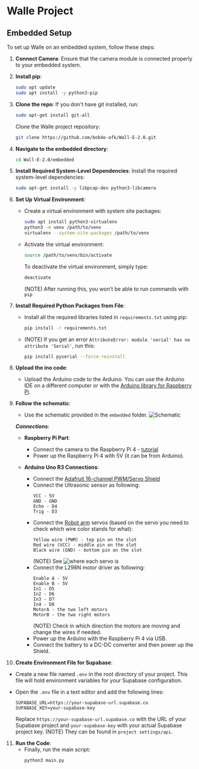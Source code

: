 # Walle Project

## Embedded Setup

To set up Walle on an embedded system, follow these steps:

1. **Connect Camera**: Ensure that the camera module is connected properly to your embedded system.

2. **Install pip**:
   ```bash
   sudo apt update
   sudo apt install -y python3-pip
   ```

3. **Clone the repo**: 
   If you don't have git installed, run:
   ```bash
   sudo apt-get install git-all
   ```
   Clone the Walle project repository:
    ```bash
   git clone https://github.com/bob4o-afk/Wall-E-2.0.git
   ```

4. **Navigate to the embedded directory**:
   ```bash
   cd Wall-E-2.0/embedded
   ```

5. **Install Required System-Level Dependencies**: Install the required system-level dependencies:
   ```bash
   sudo apt-get install -y libpcap-dev python3-libcamera
   ```

6. **Set Up Virtual Environment**: 
   - Create a virtual environment with system site packages:
     ```bash
     sudo apt install python3-virtualenv
     python3 -m venv /path/to/venv
     virtualenv --system-site-packages /path/to/venv
     ```

   - Activate the virtual environment:
     ```bash
     source /path/to/venv/bin/activate
     ```

     To deactivate the virtual environment, simply type:
     ```bash
     deactivate
     ```
     (NOTE) After running this, you won't be able to run commands with ```pip```

7. **Install Required Python Packages from File**: 
   - Install all the required libraries listed in `requirements.txt` using pip:
     ```bash
     pip install -r requirements.txt
     ```

   - (NOTE) If you get an error ```AttributeError: module 'serial' has no attribute 'Serial'```, run this:
     ```bash
     pip install pyserial --force-reinstall
     ```

8. **Upload the ino code**: 
   - Upload the Arduino code to the Arduino. You can use the Arduino IDE on a different computer or with the [Arduino library for Raspberry Pi](https://medium.com/@kevinlutzer9/programming-an-arduino-device-remotely-using-a-raspberry-pi-f55728bbda8f).

9. **Follow the schematic**: 
   - Use the schematic provided in the `embedded` folder.
   ![Schematic](https://github.com/bob4o-afk/Wall-E-2.0/tree/main/embedded/embedded_schematic.png)

   ***Connections***:
   - **Raspberry Pi Part**:
     - Connect the camera to the Raspberry Pi 4 - [tutorial](https://projects.raspberrypi.org/en/projects/getting-started-with-picamera)
     - Power up the Raspberry Pi 4 with 5V (it can be from Arduino).
   
   - **Arduino Uno R3 Connections**:
     - Connect the [Adafruit 16-channel PWM/Servo Shield](https://learn.adafruit.com/adafruit-16-channel-pwm-slash-servo-shield/overview)
     - Connect the Ultrasonic sensor as following:
       ```
       VCC - 5V
       GND - GND
       Echo - D4
       Trig - D3
       ```
     - Connect the [Robot arm](https://erelement.com/shop/ws-robot-arm-pi/) servos (based on the servo you need to check which wire color stands for what):
       ```
       Yellow wire (PWM) - top pin on the slot
       Red wire (VCC) - middle pin on the slot
       Black wire (GND) - bottom pin on the slot
       ```
       (NOTE) See ![where each servo is](https://github.com/bob4o-afk/Wall-E-2.0/tree/main/embedded/servos_on_robotarm.png)
     - Connect the L298N motor driver as following:
       ```
       Enable A - 5V
       Enable B - 5V
       In1 - D5
       In2 - D6
       In3 - D7
       In4 - D8
       MotorA - the two left motors
       MotorB - the two right motors
       ```
       (NOTE) Check in which direction the motors are moving and change the wires if needed.
     - Power up the Arduino with the Raspberry Pi 4 via USB.
     - Connect the battery to a DC-DC converter and then power up the Shield.
   
10. **Create Environment File for Supabase**: 
   - Create a new file named `.env` in the root directory of your project. This file will hold environment variables for your Supabase configuration.

   - Open the `.env` file in a text editor and add the following lines:
     ```
     SUPABASE_URL=https://your-supabase-url.supabase.co
     SUPABASE_KEY=your-supabase-key
     ```

     Replace `https://your-supabase-url.supabase.co` with the URL of your Supabase project and `your-supabase-key` with your actual Supabase project key.
     (NOTE) They can be found in ```project settings/api```.
   
11. **Run the Code**: 
    - Finally, run the main script:
      ```bash
      python3 main.py
      ```
